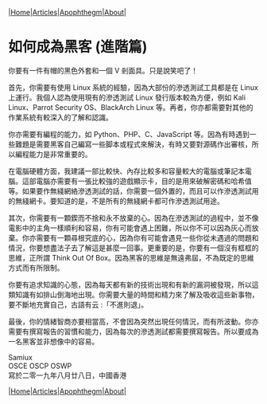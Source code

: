 |[Home](/README.md)|[Articles](/articles.md)|[Apophthegm](/apophthegm.md)|[About](/about.md)|

# **如何成為黑客 (進階篇)**

你要有一件有帽的黑色外套和一個 V 剎面具。只是說笑吧了！

首先，你需要有使用 Linux 系統的經驗，因為大部份的滲透測試工具都是在 Linux 上運行。我個人認為使用現有的滲透測試 Linux 發行版本較為方便，例如 Kali Linux、Parrot Security OS、BlackArch Linux 等。再者，你亦都需要對其他的作業系統有較深入的了解和認識。

你亦需要有編程的能力，如 Python、PHP、C、JavaScript 等。因為有時遇到一些難題是需要黑客自己編寫一些脚本或程式來解決，有時又要對源碼作出審核，所以編程能力是非常重要的。

在電腦硬體方面，我建議一部比較快、內存比較多和容量較大的電腦或筆記本電腦。這部電腦亦需要有一張比較強的遊戲顯示卡，目的是用來破解密碼和哈希值等。如果要作無綫網絡滲透測試的話，你需要一個外置的，而且可以作滲透測試用的無綫網卡。要知道的是，不是所有的無綫網卡都可作滲透測試用途。

其次，你需要有一顆鍥而不捨和永不放棄的心。因為在滲透測試的過程中，並不像電影中的主角一樣順利和容易，你有可能會遇上困難，所以你不可以因為灰心而放棄。你亦需要有一顆尋根究底的心，因為你有可能會遇見一些你從未遇過的問題和情況，你要想盡法子去了解這是甚麼一回事。更重要的是，你要有一個沒有框框的思維，正所謂 Think Out Of Box。因為黑客的思維是無遠弗屆，不為既定的思維方式而有所限制。

你要有追求知識的心態，因為每天都有新的技術出現和有新的漏洞被發現，所以這類知識有如排山倒海地出現。你需要大量的時間和精力來了解及吸收這些新事物，要不斷地充實自己，古語有云 :「不進則退」。

最後，你的情緒智商亦要相當高，不會因為突然出現任何情況，而有所波動。你亦需要有撰寫報告的習慣和能力，因為每次的滲透測試都需要撰寫報告。所以要成為一名黑客並非想像中的容易。

Samiux  
OSCE  OSCP  OSWP  
寫於二零一九年八月廿八日，中國香港  

|[Home](/README.md)|[Articles](/articles.md)|[Apophthegm](/apophthegm.md)|[About](/about.md)|

